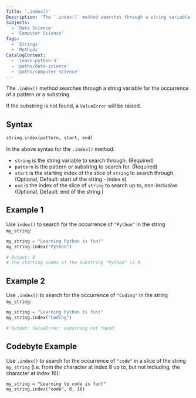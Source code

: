 ```yaml
---
Title: '.index()'
Description: 'The `.index()` method searches through a string variable for the occurrence of a pattern or a substring.'
Subjects:
  - 'Data Science'
  - 'Computer Science'
Tags:
  - 'Strings'
  - 'Methods'
CatalogContent:
  - 'learn-python-3'
  - 'paths/data-science'
  - 'paths/computer-science'
---
```


The `.index()` method searches through a string variable for the occurrence of a pattern or a substring.

If the substring is not found, a `ValueError` will be raised.

## Syntax

```py
string.index(pattern, start, end)
```

In the above syntax for the `.index()` method:

- `string` is the string variable to search through. (Required)
- `pattern` is the pattern or substring to search for. (Required)
- `start` is the starting index of the slice of `string` to search through. (Optional, Default: start of the string - index `0`)
- `end` is the index of the slice of `string` to search up to, non-inclusive. (Optional, Default: end of the string )

## Example 1

Use `index()` to search for the occurrence of `"Python"` in the string `my_string`:

```py
my_string = "Learning Python is fun!"
my_string.index("Python")

# Output: 9
# The starting index of the substring "Python" is 9.
```

## Example 2

Use `.index()` to search for the occurrence of `"Coding"` in the string `my_string`:

```py
my_string = "Learning Python is fun!"
my_string.index("Coding")

# Output: ValueError: substring not found
```

## Codebyte Example

Use `.index()` to search for the occurrence of `"code"` in a slice of the string `my_string` (i.e. from the character at index 8 up to, but not including, the character at index 16):

```codebyte/python
my_string = "Learning to code is fun!"
my_string.index("code", 8, 16)
```
